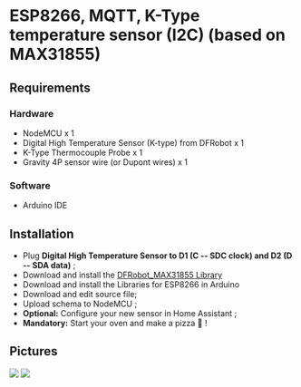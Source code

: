 # ESP8266, MQTT, K-Type temperature sensor (I2C) (based on MAX31855)

## Requirements
### Hardware
- NodeMCU x 1
- Digital High Temperature Sensor (K-type) from DFRobot x 1
- K-Type Thermocouple Probe x 1
- Gravity 4P sensor wire (or Dupont wires) x 1

### Software
- Arduino IDE

## Installation
- Plug **Digital High Temperature Sensor to D1 (C -- SDC clock) and D2 (D -- SDA data)** ;
- Download and install the [DFRobot_MAX31855 Library](https://wiki.dfrobot.com/Gravity__Digital_High_Temperature_Sensor__K-type__SKU_DFR0558)
- Download and install the Libraries for ESP8266 in Arduino
- Download and edit source file;
- Upload schema to NodeMCU ;
- **Optional:** Configure your new sensor in Home Assistant ;
- **Mandatory:** Start your oven and make a pizza 🍕 !

## Pictures
![](https://i.imgur.com/84AFQEx.jpg)
![](https://i.imgur.com/7VeapuK.jpg)